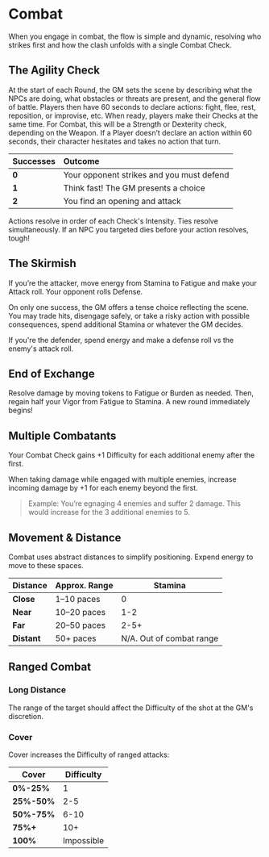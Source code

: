 # Combat
When you engage in combat, the flow is simple and dynamic, resolving who strikes first and how the clash unfolds with a single Combat Check.

## The Agility Check
At the start of each Round, the GM sets the scene by describing what the NPCs are doing, what obstacles or threats are present, and the general flow of battle. Players then have 60 seconds to declare actions: fight, flee, rest, reposition, or improvise, etc. When ready, players make their Checks at the same time. For Combat, this will be a Strength or Dexterity check, depending on the Weapon. If a Player doesn’t declare an action within 60 seconds, their character hesitates and takes no action that turn.

| Successes | Outcome              |
|:----------|:---------------------|
| **0**     | Your opponent strikes and you must defend |
| **1**     | Think fast! The GM presents a choice |
| **2**     | You find an opening and attack |

Actions resolve in order of each Check's Intensity. Ties resolve simultaneously. If an NPC you targeted dies before your action resolves, tough!

## The Skirmish
If you’re the attacker, move energy from Stamina to Fatigue and make your Attack roll. Your opponent rolls Defense.

On only one success, the GM offers a tense choice reflecting the scene. You may trade hits, disengage safely, or take a risky action with possible consequences, spend additional Stamina or whatever the GM decides.

If you're the defender, spend energy and make a defense roll vs the enemy's attack roll.

## End of Exchange
Resolve damage by moving tokens to Fatigue or Burden as needed. Then, regain half your Vigor from Fatigue to Stamina. A new round immediately begins!

## Multiple Combatants
Your Combat Check gains +1 Difficulty for each additional enemy after the first.

When taking damage while engaged with multiple enemies, increase incoming damage by +1 for each enemy beyond the first.

> Example: You’re egnaging 4 enemies and suffer 2 damage. This would increase for the 3 additional enemies to 5.

## Movement & Distance
Combat uses abstract distances to simplify positioning. Expend energy to move to these spaces.

| Distance    | Approx. Range | Stamina                  |
| ----------- | ------------- | ------------------------ |
| **Close**   | 1–10 paces    | 0                        |
| **Near**    | 10–20 paces   | 1-2                      |
| **Far**     | 20–50 paces   | 2-5+                     |
| **Distant** | 50+ paces     | N/A. Out of combat range |

## Ranged Combat

### Long Distance
The range of the target should affect the Difficulty of the shot at the GM's discretion.

### Cover
Cover increases the Difficulty of ranged attacks:

| Cover       | Difficulty |
| ----------- | ---------- |
| **0%-25%**  | 1          |
| **25%-50%** | 2-5        |
| **50%-75%** | 6-10       |
| **75%+**    | 10+        |
| **100%**    | Impossible |